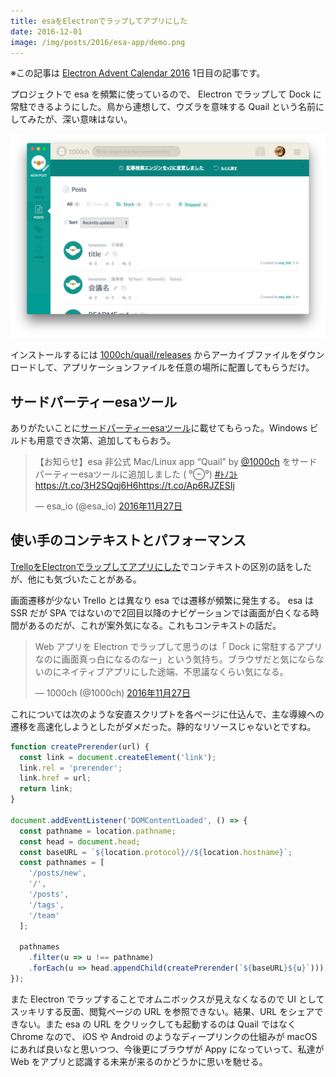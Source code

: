 ```yaml
---
title: esaをElectronでラップしてアプリにした
date: 2016-12-01
image: /img/posts/2016/esa-app/demo.png
---
```


※この記事は [Electron Advent Calendar 2016](http://qiita.com/advent-calendar/2016/electron) 1日目の記事です。

プロジェクトで esa を頻繁に使っているので、 Electron でラップして Dock に常駐できるようにした。鳥から連想して、ウズラを意味する Quail という名前にしてみたが、深い意味はない。

![Quail](/img/posts/2016/esa-app/demo.png)

インストールするには [1000ch/quail/releases](https://github.com/1000ch/quail/releases) からアーカイブファイルをダウンロードして、アプリケーションファイルを任意の場所に配置してもらうだけ。

## サードパーティーesaツール

ありがたいことに[サードパーティーesaツール](https://docs.esa.io/posts/158)に載せてもらった。Windows ビルドも用意でき次第、追加してもらおう。

<blockquote class="twitter-tweet" data-lang="ja"><p lang="ja" dir="ltr">【お知らせ】esa 非公式 Mac/Linux app “Quail” by <a href="https://twitter.com/1000ch">@1000ch</a> をサードパーティーesaツールに追加しました ( ⁰⊖⁰) <a href="https://twitter.com/hashtag/%EF%BE%84%EF%BE%89%EF%BD%BA%EF%BE%84?src=hash">#ﾄﾉｺﾄ</a><a href="https://t.co/3H2SQqj6H6">https://t.co/3H2SQqj6H6</a><a href="https://t.co/Ap6RJZESIj">https://t.co/Ap6RJZESIj</a></p>&mdash; esa_io (@esa_io) <a href="https://twitter.com/esa_io/status/802846086972833792">2016年11月27日</a></blockquote>

## 使い手のコンテキストとパフォーマンス

[TrelloをElectronでラップしてアプリにした](/posts/2016/trello-app.html)でコンテキストの区別の話をしたが、他にも気づいたことがある。

画面遷移が少ない Trello とは異なり esa では遷移が頻繁に発生する。 esa は SSR だが SPA ではないので2回目以降のナビゲーションでは画面が白くなる時間があるのだが、これが案外気になる。これもコンテキストの話だ。

<blockquote class="twitter-tweet" data-lang="ja"><p lang="ja" dir="ltr">Web アプリを Electron でラップして思うのは「 Dock に常駐するアプリなのに画面真っ白になるのなー」という気持ち。ブラウザだと気にならないのにネイティブアプリにした途端、不思議なくらい気になる。</p>&mdash; 1000ch (@1000ch) <a href="https://twitter.com/1000ch/status/802894791025389575">2016年11月27日</a></blockquote>

これについては次のような安直スクリプトを各ページに仕込んで、主な導線への遷移を高速化しようとしたがダメだった。静的なリソースじゃないとですね。

```javascript
function createPrerender(url) {
  const link = document.createElement('link');
  link.rel = 'prerender';
  link.href = url;
  return link;
}

document.addEventListener('DOMContentLoaded', () => {
  const pathname = location.pathname;
  const head = document.head;
  const baseURL = `${location.protocol}//${location.hostname}`;
  const pathnames = [
    '/posts/new',
    '/',
    '/posts',
    '/tags',
    '/team'
  ];

  pathnames
    .filter(u => u !== pathname)
    .forEach(u => head.appendChild(createPrerender(`${baseURL}${u}`)));
});
```

また Electron でラップすることでオムニボックスが見えなくなるので UI としてスッキリする反面、閲覧ページの URL を参照できない。結果、URL をシェアできない。また esa の URL をクリックしても起動するのは Quail ではなく Chrome なので、 iOS や Android のようなディープリンクの仕組みが macOS にあれば良いなと思いつつ、今後更にブラウザが Appy になっていって、私達が Web をアプリと認識する未来が来るのかどうかに思いを馳せる。
